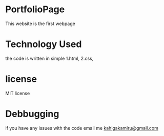 # PortfolioPage
This website is the first webpage 

# Technology Used
the code is written in simple 
1.html, 
2.css, 

# license
MIT license

# Debbugging
if you have any issues with the code email me kahigakamiru@gmail.com
